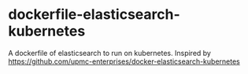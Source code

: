 # dockerfile-elasticsearch-kubernetes
A dockerfile of elasticsearch to run on kubernetes. Inspired by https://github.com/upmc-enterprises/docker-elasticsearch-kubernetes
